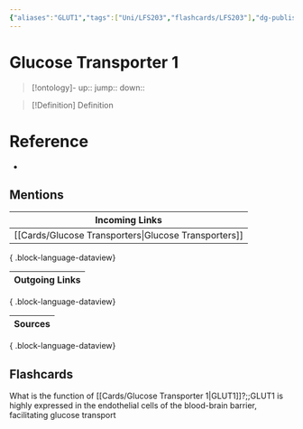 ```yaml
---
{"aliases":"GLUT1","tags":["Uni/LFS203","flashcards/LFS203"],"dg-publish":true,"permalink":"/cards/glucose-transporter-1/","dgPassFrontmatter":true}
---
```


# Glucose Transporter 1

> [!ontology]-
> up:: 
> jump:: 
> down:: 

> [!Definition] Definition

# Reference

- 

## Mentions

| Incoming Links                                          |
| ------------------------------------------------------- |
| [[Cards/Glucose Transporters\|Glucose Transporters]] |

{ .block-language-dataview}

| Outgoing Links |
| -------------- |

{ .block-language-dataview}

| Sources |
| ------- |

{ .block-language-dataview}

## Flashcards

What is the function of [[Cards/Glucose Transporter 1\|GLUT1]]?;;GLUT1 is highly expressed in the endothelial cells of the blood-brain barrier, facilitating glucose transport
<!--SR:!2025-04-27,5,230-->